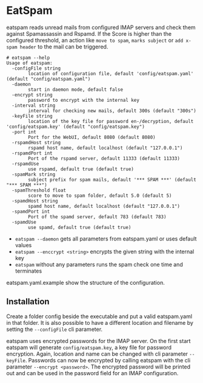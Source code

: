 # EatSpam

eatspam reads unread mails from configured IMAP servers and check them against Spamassassin and Rspamd. 
If the Score is higher than the configured threshold, an action like `move to spam`, `marks subject` or 
`add x-spam header` to the mail can be triggered.

```
# eatspam --help
Usage of eatspam:
  -configFile string
        location of configuration file, default 'config/eatspam.yaml' (default "config/eatspam.yaml")
  -daemon
        start in daemon mode, default false
  -encrypt string
        password to encrypt with the internal key
  -interval string
        interval for checking new mails, default 300s (default "300s")
  -keyFile string
        location of the key file for password en-/decryption, default 'config/eatspam.key' (default "config/eatspam.key")
  -port int
        Port for the WebUI, default 8080 (default 8080)
  -rspamdHost string
        rspamd host name, default localhost (default "127.0.0.1")
  -rspamdPort int
        Port of the rspamd server, default 11333 (default 11333)
  -rspamdUse
        use rspamd, default true (default true)
  -spamMark string
        subject prefix for spam mails, default '*** SPAM ***' (default "*** SPAM ***")
  -spamThreshold float
        score to move to spam folder, default 5.0 (default 5)
  -spamdHost string
        spamd host name, default localhost (default "127.0.0.1")
  -spamdPort int
        Port of the spamd server, default 783 (default 783)
  -spamdUse
        use spamd, default true (default true)
```

- `eatspam --daemon` gets all parameters from eatspam.yaml or uses default values
- `eatspam --enccrypt <string>` encrypts the given string with the internal key
- `eatspam` without any parameters runs the spam check one time and terminates

eatspam.yaml.example show the structure of the configuration.

## Installation

Create a folder config beside the executable and put a valid eatspam.yaml in that folder. It is also possible to have a 
different location and filename by setting the `--configFile` cli parameter. 

eatspam uses encrypted passwords for the IMAP server. On the first start eatspam will generate `config/eatspam.key`, 
a key file for password encryption. Again, location and name can be changed with cli parameter `--keyFile`. Passwords 
can now be encrypted by calling eatspam with the cli parameter `--encrypt <password>`. The encrypted password will be 
printed out and can be used in the password field for an IMAP configuration.
